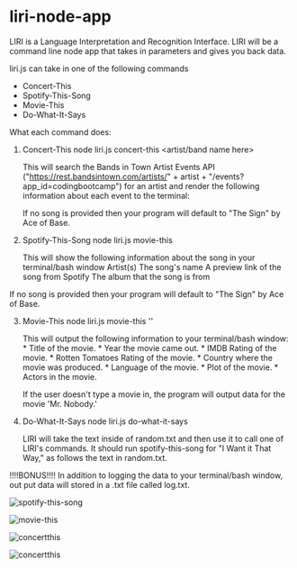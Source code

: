 # liri-node-app
LIRI is a Language Interpretation and Recognition Interface. LIRI will be a command line node app that takes in parameters and gives you back data.

 liri.js can take in one of the following commands
  - Concert-This
  - Spotify-This-Song
  - Movie-This
  - Do-What-It-Says
 
 
 What each command does:
 
 1. Concert-This
    node liri.js concert-this <artist/band name here>
    
    This will search the Bands in Town Artist Events API 
    ("https://rest.bandsintown.com/artists/" + artist + "/events?app_id=codingbootcamp") for an artist and render the 
    following information about each event to the terminal:
    
    If no song is provided then your program will default to "The Sign" by Ace of Base.
 
2. Spotify-This-Song
   node liri.js movie-this <movie name here>
   
   This will show the following information about the song in your terminal/bash window
   Artist(s)
   The song's name
   A preview link of the song from Spotify
   The album that the song is from
   
  If no song is provided then your program will default to "The Sign" by Ace of Base.
  
3. Movie-This
   node liri.js movie-this '<movie name here>'
  
   This will output the following information to your terminal/bash window:
           * Title of the movie.
           * Year the movie came out.
           * IMDB Rating of the movie.
           * Rotten Tomatoes Rating of the movie.
           * Country where the movie was produced.
           * Language of the movie.
           * Plot of the movie.
           * Actors in the movie.
           
   If the user doesn't type a movie in, the program will output data for the movie 'Mr. Nobody.'
   
 4. Do-What-It-Says
    node liri.js do-what-it-says
    
    LIRI will take the text inside of random.txt and then use it to call one of LIRI's commands.
    It should run spotify-this-song for "I Want it That Way," as follows the text in random.txt.
    
 !!!!BONUS!!!!
    In addition to logging the data to your terminal/bash window, out put data will stored in a .txt file called log.txt.


![spotify-this-song](https://user-images.githubusercontent.com/43711658/53138221-90d5d000-3553-11e9-8c68-569da55d0092.gif)

![movie-this](https://user-images.githubusercontent.com/43711658/53138248-ac40db00-3553-11e9-8b42-8a238c8810f2.gif)

![concertthis](https://user-images.githubusercontent.com/43711658/53138257-b531ac80-3553-11e9-8ce2-2ca90fc12d46.gif)

![concertthis](https://user-images.githubusercontent.com/43711658/53138263-bc58ba80-3553-11e9-9cdc-11bc4e9458e2.gif)
    
